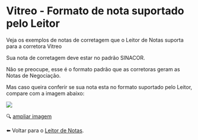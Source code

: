 # Vitreo - Formato de nota suportado pelo Leitor

Veja os exemplos de notas de corretagem que o Leitor de Notas suporta para a corretora Vitreo

Sua nota de corretagem deve estar no padrão SINACOR.

Não se preocupe, esse é o formato padrão que as corretoras geram as Notas de Negociação.

Mas caso queira conferir se sua nota esta no formato suportado pelo Leitor, compare com a imagem abaixo:

![](https://s3-eu-west-1.amazonaws.com/blackhole.customerly.io/attachments/froala/images/52ed0ba93830f118edf83fad4c5dc87d.png)

🔍 [ampliar imagem](https://pasteboard.co/K00KA59.png)

⬅️ Voltar para o [Leitor de Notas](https://leitordenotas.com.br/).
